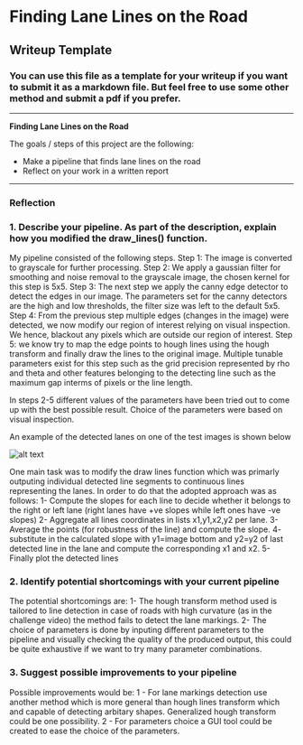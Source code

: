 # **Finding Lane Lines on the Road** 

## Writeup Template

### You can use this file as a template for your writeup if you want to submit it as a markdown file. But feel free to use some other method and submit a pdf if you prefer.

---

**Finding Lane Lines on the Road**

The goals / steps of this project are the following:
* Make a pipeline that finds lane lines on the road
* Reflect on your work in a written report


[//]: # (Image References)

[image1]: ./test_images_output/solidYellowCurve_with_lane_markings.jpg

---

### Reflection

### 1. Describe your pipeline. As part of the description, explain how you modified the draw_lines() function.

My pipeline consisted of the following steps. 
Step 1: The image is converted to grayscale for further processing.
Step 2: We apply a gaussian filter for smoothing and noise removal to the grayscale image, the chosen kernel for this step is 5x5. 
Step 3: The next step we apply the canny edge detector to detect the edges in our image. The parameters set for the canny detectors are the high and low thresholds, the filter size was left to the default 5x5.
Step 4: From the previous step multiple edges (changes in the image) were detected, we now modify our region of interest relying on visual inspection. We hence, blackout any pixels which are outside our region of interest.
Step 5: we know try to map the edge points to hough lines using the hough transform and finally draw the lines to the original image. Multiple tunable parameters exist for this step such as the grid precision represented by rho and theta and other features belonging to the detecting line such as the maximum gap interms of pixels or the line length.

In steps 2-5 different values of the parameters have been tried out to come up with the best possible result. Choice of the parameters were based on visual inspection. 

An example of the detected lanes on one of the test images is shown below


![alt text][image1]

One main task was to modify the draw lines function which was primarly outputing individual detected line segments to continuous lines representing the lanes. In order to do that the adopted approach was as follows:
1- Compute the slopes for each line to decide whether it belongs to the right or left lane (right lanes have +ve slopes while left ones have -ve slopes)
2- Aggregate all lines coordinates in lists x1,y1,x2,y2 per lane.
3- Average the points (for robustness of the line) and compute the slope.
4- substitute in the calculated slope with y1=image bottom and y2=y2 of last detected line in the lane and compute the corresponding x1 and x2.
5- Finally plot the detected lines 


### 2. Identify potential shortcomings with your current pipeline

The potential shortcomings are:
1- The hough transform method used is tailored to line detection in case of roads with high curvature (as in the challenge video) the method fails to detect the lane markings.
2- The choice of parameters is done by inputing different parameters to the pipeline and visually checking the quality of the produced output, this could be quite exhaustive if we want to try many parameter combinations.



### 3. Suggest possible improvements to your pipeline

Possible improvements would be:
1 - For lane markings detection use another method which is more general than hough lines transform which and capable of detecting arbitary shapes. Generalized hough transform could be one possibility.
2 - For parameters choice a GUI tool could be created to ease the choice of the parameters.


